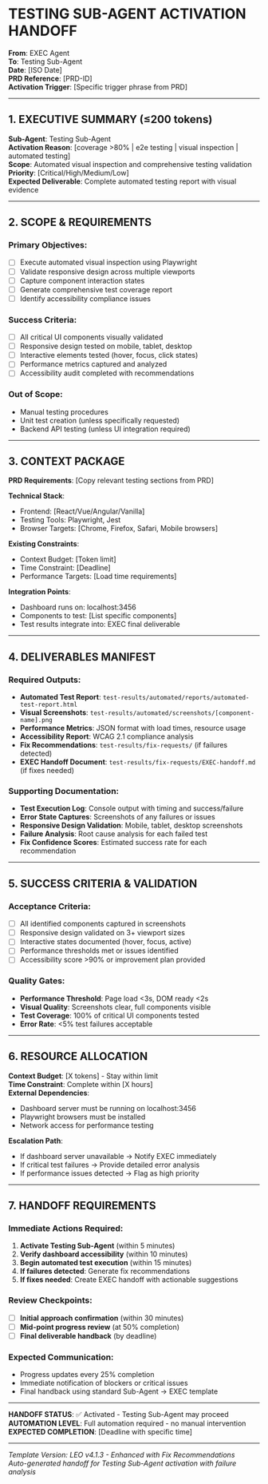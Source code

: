 # TESTING SUB-AGENT ACTIVATION HANDOFF

**From**: EXEC Agent  
**To**: Testing Sub-Agent  
**Date**: [ISO Date]  
**PRD Reference**: [PRD-ID]  
**Activation Trigger**: [Specific trigger phrase from PRD]

---

## 1. EXECUTIVE SUMMARY (≤200 tokens)

**Sub-Agent**: Testing Sub-Agent  
**Activation Reason**: [coverage >80% | e2e testing | visual inspection | automated testing]  
**Scope**: Automated visual inspection and comprehensive testing validation  
**Priority**: [Critical/High/Medium/Low]  
**Expected Deliverable**: Complete automated testing report with visual evidence

---

## 2. SCOPE & REQUIREMENTS

### Primary Objectives:
- [ ] Execute automated visual inspection using Playwright
- [ ] Validate responsive design across multiple viewports
- [ ] Capture component interaction states
- [ ] Generate comprehensive test coverage report
- [ ] Identify accessibility compliance issues

### Success Criteria:
- [ ] All critical UI components visually validated
- [ ] Responsive design tested on mobile, tablet, desktop
- [ ] Interactive elements tested (hover, focus, click states)
- [ ] Performance metrics captured and analyzed
- [ ] Accessibility audit completed with recommendations

### Out of Scope:
- Manual testing procedures
- Unit test creation (unless specifically requested)
- Backend API testing (unless UI integration required)

---

## 3. CONTEXT PACKAGE

**PRD Requirements**: [Copy relevant testing sections from PRD]

**Technical Stack**: 
- Frontend: [React/Vue/Angular/Vanilla]
- Testing Tools: Playwright, Jest
- Browser Targets: [Chrome, Firefox, Safari, Mobile browsers]

**Existing Constraints**:
- Context Budget: [Token limit]
- Time Constraint: [Deadline]
- Performance Targets: [Load time requirements]

**Integration Points**:
- Dashboard runs on: localhost:3456
- Components to test: [List specific components]
- Test results integrate into: EXEC final deliverable

---

## 4. DELIVERABLES MANIFEST

### Required Outputs:
- **Automated Test Report**: `test-results/automated/reports/automated-test-report.html`
- **Visual Screenshots**: `test-results/automated/screenshots/[component-name].png`
- **Performance Metrics**: JSON format with load times, resource usage
- **Accessibility Report**: WCAG 2.1 compliance analysis
- **Fix Recommendations**: `test-results/fix-requests/` (if failures detected)
- **EXEC Handoff Document**: `test-results/fix-requests/EXEC-handoff.md` (if fixes needed)

### Supporting Documentation:
- **Test Execution Log**: Console output with timing and success/failure
- **Error State Captures**: Screenshots of any failures or issues
- **Responsive Design Validation**: Mobile, tablet, desktop screenshots
- **Failure Analysis**: Root cause analysis for each failed test
- **Fix Confidence Scores**: Estimated success rate for each recommendation

---

## 5. SUCCESS CRITERIA & VALIDATION

### Acceptance Criteria:
- [ ] All identified components captured in screenshots
- [ ] Responsive design validated on 3+ viewport sizes
- [ ] Interactive states documented (hover, focus, active)
- [ ] Performance thresholds met or issues identified
- [ ] Accessibility score >90% or improvement plan provided

### Quality Gates:
- **Performance Threshold**: Page load <3s, DOM ready <2s
- **Visual Quality**: Screenshots clear, full components visible
- **Test Coverage**: 100% of critical UI components tested
- **Error Rate**: <5% test failures acceptable

---

## 6. RESOURCE ALLOCATION

**Context Budget**: [X tokens] - Stay within limit  
**Time Constraint**: Complete within [X hours]  
**External Dependencies**: 
- Dashboard server must be running on localhost:3456
- Playwright browsers must be installed
- Network access for performance testing

**Escalation Path**: 
- If dashboard server unavailable → Notify EXEC immediately
- If critical test failures → Provide detailed error analysis
- If performance issues detected → Flag as high priority

---

## 7. HANDOFF REQUIREMENTS

### Immediate Actions Required:
1. **Activate Testing Sub-Agent** (within 5 minutes)
2. **Verify dashboard accessibility** (within 10 minutes) 
3. **Begin automated test execution** (within 15 minutes)
4. **If failures detected**: Generate fix recommendations
5. **If fixes needed**: Create EXEC handoff with actionable suggestions

### Review Checkpoints:
- [ ] **Initial approach confirmation** (within 30 minutes)
- [ ] **Mid-point progress review** (at 50% completion)
- [ ] **Final deliverable handback** (by deadline)

### Expected Communication:
- Progress updates every 25% completion
- Immediate notification of blockers or critical issues
- Final handback using standard Sub-Agent → EXEC template

---

**HANDOFF STATUS**: ✅ Activated - Testing Sub-Agent may proceed  
**AUTOMATION LEVEL**: Full automation required - no manual intervention  
**EXPECTED COMPLETION**: [Deadline with specific time]

---

*Template Version: LEO v4.1.3 - Enhanced with Fix Recommendations*  
*Auto-generated handoff for Testing Sub-Agent activation with failure analysis*
